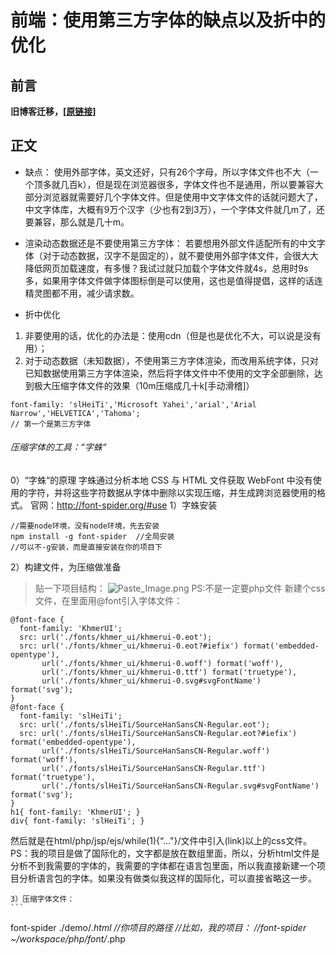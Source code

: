 # 前端：使用第三方字体的缺点以及折中的优化

## 前言
**旧博客迁移，[\[原链接\]](https://www.jianshu.com/p/5166843ca015)**

## 正文

- 缺点：
使用外部字体，英文还好，只有26个字母，所以字体文件也不大（一个顶多就几百k），但是现在浏览器很多，字体文件也不是通用，所以要兼容大部分浏览器就需要好几个字体文件。但是使用中文字体文件的话就问题大了，中文字体库，大概有9万个汉字（少也有2到3万），一个字体文件就几m了，还要兼容，那么就是几十m。

- 渲染动态数据还是不要使用第三方字体：
若要想用外部文件适配所有的中文字体（对于动态数据，汉字不是固定的），就不要使用外部字体文件，会很大大降低网页加载速度，有多慢？我试过就只加载个字体文件就4s，总用时9s多，如果用字体文件做字体图标倒是可以使用，这也是值得提倡，这样的话连精灵图都不用，减少请求数。

- 折中优化
 1. 非要使用的话，优化的办法是：使用cdn（但是也是优化不大，可以说是没有用）；
 2. 对于动态数据（未知数据），不使用第三方字体渲染，而改用系统字体，只对已知数据使用第三方字体渲染，然后将字体文件中不使用的文字全部删除，达到极大压缩字体文件的效果（10m压缩成几十k[手动滑稽]）
```
font-family: 'slHeiTi','Microsoft Yahei','arial','Arial Narrow','HELVETICA','Tahoma';
// 第一个是第三方字体
```
###### 压缩字体的工具：“字蛛“
0）“字蛛“的原理
字蛛通过分析本地 CSS 与 HTML 文件获取 WebFont 中没有使用的字符，并将这些字符数据从字体中删除以实现压缩，并生成跨浏览器使用的格式。
官网：http://font-spider.org/#use
1）字蛛安装
```
//需要node环境，没有node环境，先去安装
npm install -g font-spider  //全局安装
//可以不-g安装，而是直接安装在你的项目下
```
2）构建文件，为压缩做准备
>贴一下项目结构：
>![Paste_Image.png](http://upload-images.jianshu.io/upload_images/2838289-54de5186ddb79f58.png?imageMogr2/auto-orient/strip%7CimageView2/2/w/1240)
>PS:不是一定要php文件
新建个css文件，在里面用@font引入字体文件：
```
@font-face {
  font-family: 'KhmerUI';
  src: url('./fonts/khmer_ui/khmerui-0.eot');
  src: url('./fonts/khmer_ui/khmerui-0.eot?#iefix') format('embedded-opentype'), 
       url('./fonts/khmer_ui/khmerui-0.woff') format('woff'), 
       url('./fonts/khmer_ui/khmerui-0.ttf') format('truetype'),
       url('./fonts/khmer_ui/khmerui-0.svg#svgFontName') format('svg');
}
@font-face {
  font-family: 'slHeiTi';
  src: url('./fonts/slHeiTi/SourceHanSansCN-Regular.eot');
  src: url('./fonts/slHeiTi/SourceHanSansCN-Regular.eot?#iefix') format('embedded-opentype'),
       url('./fonts/slHeiTi/SourceHanSansCN-Regular.woff') format('woff'), 
       url('./fonts/slHeiTi/SourceHanSansCN-Regular.ttf') format('truetype'),
       url('./fonts/slHeiTi/SourceHanSansCN-Regular.svg#svgFontName') format('svg');  
}
h1{ font-family: 'KhmerUI'; }
div{ font-family: 'slHeiTi'; }
```
然后就是在html/php/jsp/ejs/while(1){“..."}/文件中引入(link)以上的css文件。
PS：我的项目是做了国际化的，文字都是放在数组里面，所以，分析html文件是分析不到我需要的字体的，我需要的字体都在语言包里面，所以我直接新建一个项目分析语言包的字体。如果没有做类似我这样的国际化，可以直接省略这一步。

    3）压缩字体文件：
    ```
font-spider ./demo/*.html  //你项目的路径
//比如，我的项目：
//font-spider ~/workspace/php/font/*.php
```

